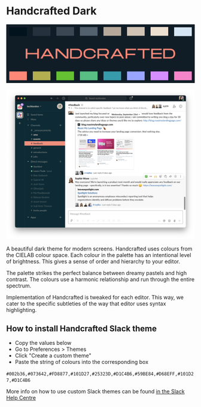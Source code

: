 # Handcrafted Dark

![handcrafted](https://github.com/lewisflude/HandcraftedSlack/raw/main/images/handcrafted-banner-half.png)

![Screenshot](https://github.com/lewisflude/HandcraftedSlack/raw/main/images/slack-screenshot.png)

A beautiful dark theme for modern screens. Handcrafted uses colours from the CIELAB colour space. Each colour in the palette has an intentional level of brightness. This gives a sense of order and hierarchy to your editor.

The palette strikes the perfect balance between dreamy pastels and high contrast. The colours use a harmonic relationship and run through the entire spectrum.

Implementation of Handcrafted is tweaked for each editor. This way, we cater to the specific subtleties of the way that editor uses syntax highlighting.

## How to install Handcrafted Slack theme

- Copy the values below
- Go to Preferences > Themes
- Click "Create a custom theme"
- Paste the string of colours into the corresponding box

`#002b36,#073642,#FD8877,#101D27,#25323D,#D1C4B6,#59BE84,#D68EFF,#101D27,#D1C4B6`

More info on how to use custom Slack themes can be found [in the Slack Help Centre](https://slack.com/intl/en-gb/help/articles/205166337-Change-your-Slack-theme)
